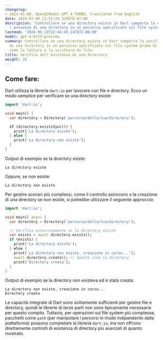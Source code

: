 ```yaml
---
changelog:
- 2024-03-08, OpenAIModel.GPT_4_TURBO, translated from English
date: 2024-03-08 21:53:29.329476-07:00
description: "Controllare se una directory esiste in Dart comporta la verifica della\
  \ presenza di una directory in un percorso specificato sul file system prima di\u2026"
lastmod: '2024-03-13T22:44:43.147872-06:00'
model: gpt-4-0125-preview
summary: Controllare se una directory esiste in Dart comporta la verifica della presenza
  di una directory in un percorso specificato sul file system prima di eseguire operazioni
  come la lettura o la scrittura di file.
title: Verifica dell'esistenza di una directory
weight: 20
---
```


## Come fare:
Dart utilizza la libreria `dart:io` per lavorare con file e directory. Ecco un modo semplice per verificare se una directory esiste:

```dart
import 'dart:io';

void main() {
  var directory = Directory('percorso/della/tua/directory');

  if (directory.existsSync()) {
    print('La directory esiste');
  } else {
    print('La directory non esiste');
  }
}
```
Output di esempio se la directory esiste:
```
La directory esiste
```

Oppure, se non esiste:
```
La directory non esiste
```

Per gestire scenari più complessi, come il controllo asincrono o la creazione di una directory se non esiste, si potrebbe utilizzare il seguente approccio:

```dart
import 'dart:io';

void main() async {
  var directory = Directory('percorso/della/tua/directory');

  // Verifica asincronamente se la directory esiste
  var exists = await directory.exists();
  if (exists) {
    print('La directory esiste');
  } else {
    print('La directory non esiste, creazione in corso...');
    await directory.create(); // Questo crea la directory
    print('Directory creata');
  }
}
```

Output di esempio se la directory non esisteva ed è stata creata:
```
La directory non esiste, creazione in corso...
Directory creata
```

Le capacità integrate di Dart sono solitamente sufficienti per gestire file e directory, quindi le librerie di terze parti non sono tipicamente necessarie per questo compito. Tuttavia, per operazioni sul file system più complesse, pacchetti come `path` (per manipolare i percorsi in modo indipendente dalla piattaforma) possono completare la libreria `dart:io`, ma non offrono direttamente controlli di esistenza di directory più avanzati di quanto mostrato.
